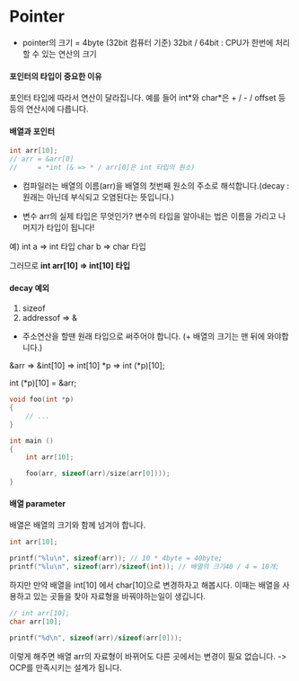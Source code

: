 # Pointer

* pointer의 크기 = 4byte (32bit 컴퓨터 기준)
32bit / 64bit : CPU가 한번에 처리할 수 있는 연산의 크기

#### 포인터의 타입이 중요한 이유 
포인터 타입에 따라서 연산이 달라집니다. 예를 들어 int\*와 char\*은 + / - / offset 등등의 연산시에 다릅니다.

#### 배열과  포인터

```c
int arr[10];
// arr = &arr[0]
//     = *int (& => * / arr[0]은 int 타입의 원소)   
```
* 컴파일러는 배열의 이름(arr)을 배열의 첫번째 원소의 주소로 해석합니다.(decay : 원래는 아닌데 부식되고 오염된다는 뜻입니다.)

* 변수 arr의 실제 타입은 무엇인가?
변수의 타입을 알아내는 법은 이름을 가리고 나머지가 타입이 됩니다!

예) int a => int 타입
	char b => char 타입

그러므로 __int arr[10] => int[10] 타입__

#### decay 예외
1) sizeof 
2) addressof => &

* 주소연산을 할땐 원래 타입으로 써주어야 합니다. (+ 배열의 크기는 맨 뒤에 와야합니다.)

&arr => &int[10] => int[10] \*p => int (\*p)[10];

int (\*p)[10] = &arr; 

```c
void foo(int *p)
{
	// ...
}

int main ()
{
	int arr[10];

	foo(arr, sizeof(arr)/size(arr[0])));
}
```

#### 배열 parameter
배열은 배열의 크기와 함께 넘겨야 합니다.

```c
int arr[10];

printf("%lu\n", sizeof(arr)); // 10 * 4byte = 40byte;
printf("%lu\n", sizeof(arr)/sizeof(int)); // 배열의 크기40 / 4 = 10개;
```
하지만 만약 배열을 int[10] 에서 char[10]으로 변경하자고 해봅시다.
이때는 배열을 사용하고 있는 곳들을 찾아 자료형을 바꿔야하는일이 생깁니다.

```c
// int arr[10];
char arr[10];

printf("%d\n", sizeof(arr)/sizeof(arr[0]));
```
이렇게 해주면 배열 arr의 자료형이 바뀌어도 다른 곳에서는 변경이 필요 없습니다. -> OCP를 만족시키는 설계가 됩니다. 
